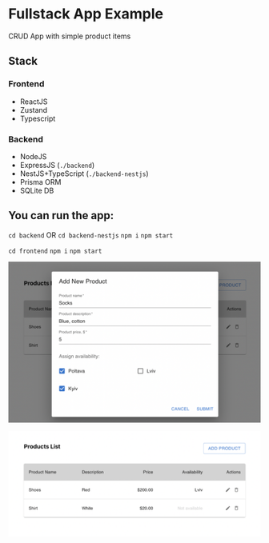 # Fullstack App Example

CRUD App with simple product items

## Stack

### Frontend
- ReactJS
- Zustand
- Typescript

### Backend
- NodeJS
- ExpressJS (`./backend`)
- NestJS+TypeScript (`./backend-nestjs`)
- Prisma ORM
- SQLite DB

## You can run the app:

`cd backend` OR `cd backend-nestjs`
`npm i`
`npm start`

`cd frontend`
`npm i`
`npm start`

![add-new](add-new.png)

![list](list.png)
